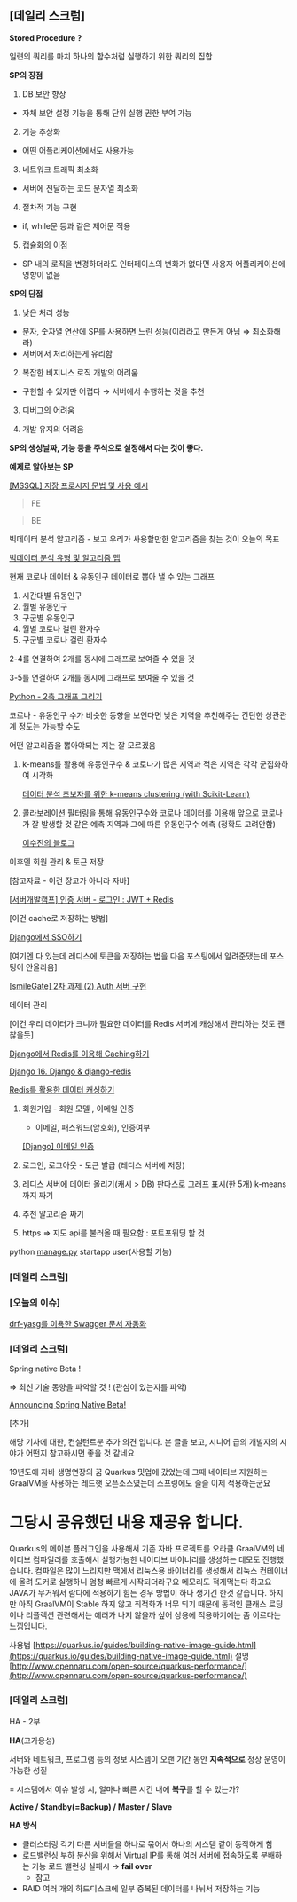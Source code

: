 ## [데일리 스크럼]

**Stored Procedure ?**

일련의 쿼리를 마치 하나의 함수처럼 실행하기 위한 쿼리의 집합 

**SP의 장점**

1. DB 보안 향상 

- 자체 보안 설정 기능을 통해 단위 실행 권한 부여 가능

2. 기능 추상화

- 어떤 어플리케이션에서도 사용가능

3. 네트워크 트래픽 최소화

- 서버에 전달하는 코드 문자열 최소화

4. 절차적 기능 구현 

- if, while문 등과 같은 제어문 적용

5. 캡슐화의 이점

- SP 내의 로직을 변경하더라도 인터페이스의 변화가 없다면 사용자 어플리케이션에 영향이 없음

**SP의 단점**

1. 낮은 처리 성능 

- 문자, 숫자열 연산에 SP를 사용하면 느린 성능(이러라고 만든게 아님 ⇒ 최소화해라)
- 서버에서 처리하는게 유리함

2. 복잡한 비지니스 로직 개발의 어려움

- 구현할 수 있지만 어렵다 → 서버에서 수행하는 것을 추천

3. 디버그의 어려움 

4. 개발 유지의 어려움 

**SP의 생성날짜, 기능 등을 주석으로 설정해서 다는 것이 좋다.**

**예제로 알아보는 SP**

[[MSSQL] 저장 프로시저 문법 및 사용 예시](https://gameserverengineer-k.tistory.com/7)

> FE

> BE

빅데이터 분석 알고리즘 - 보고 우리가 사용할만한 알고리즘을 찾는 것이 오늘의 목표 

[빅데이터 분석 유형 및 알고리즘 맵](https://dbrang.tistory.com/1536)

현재 코로나 데이터 & 유동인구 데이터로 뽑아 낼 수 있는 그래프

1. 시간대별 유동인구 
2. 월별 유동인구
3. 구군별 유동인구 
4. 월별 코로나 걸린 환자수
5. 구군별 코로나 걸린 환자수 

2-4를 연결하여 2개를 동시에 그래프로 보여줄 수 있을 것

3-5를 연결하여 2개를 동시에 그래프로 보여줄 수 있을 것 

[Python - 2축 그래프 그리기](http://blog.naver.com/PostView.nhn?blogId=onlyjeje&logNo=221168953266)

코로나 - 유동인구 수가 비슷한 동향을 보인다면 낮은 지역을 추천해주는 간단한 상관관계 정도는 가능할 수도 

어떤 알고리즘을 뽑아야되는 지는 잘 모르겠음 

1. k-means를 활용해 유동인구수 & 코로나가 많은 지역과 적은 지역은 각각 군집화하여 시각화 

    [데이터 분석 초보자를 위한 k-means clustering (with Scikit-Learn)](https://velog.io/@gayeon/%EB%8D%B0%EC%9D%B4%ED%84%B0-%EB%B6%84%EC%84%9D-%EC%B4%88%EB%B3%B4%EC%9E%90%EB%A5%BC-%EC%9C%84%ED%95%9C-k-means-clustering-with-sklearn)

2. 콜라보레이션 필터링을 통해 유동인구수와 코로나 데이터를 이용해 앞으로 코로나가 잘 발생할 것 같은 예측 지역과 그에 따른 유동인구수 예측 (정확도 고려안함)

    [이수진의 블로그](https://lsjsj92.tistory.com/568)

 

이후엔 회원 관리 & 토근 저장

[참고자료 - 이건 장고가 아니라 자바]

[[서버개발캠프] 인증 서버 - 로그인 : JWT + Redis](https://yunb2.tistory.com/6)

[이건 cache로 저장하는 방법]

[Django에서 SSO하기](https://nevercaution.github.io/django-sso/)

[여기엔 다 있는데 레디스에 토큰을 저장하는 법을 다음 포스팅에서 알려준댔는데 포스팅이 안올라옴]

[[smileGate] 2차 과제 (2) Auth 서버 구현](https://ssungkang.tistory.com/entry/smileGate-2%EC%B0%A8-%EA%B3%BC%EC%A0%9C-2-Auth-%EC%84%9C%EB%B2%84-%EA%B5%AC%ED%98%84)

데이터 관리 

[이건 우리 데이터가 크니까 필요한 데이터를 Redis 서버에 캐싱해서 관리하는 것도 괜찮을듯]

[Django에서 Redis를 이용해 Caching하기](https://jupiny.com/2018/02/27/caching-using-redis-on-django/)

[Django 16. Django & django-redis](https://velog.io/@jiffydev/Django-16.-Django-django-redis)

[Redis를 활용한 데이터 캐싱하기](https://nachwon.github.io/redis/)

1. 회원가입 - 회원 모델 , 이메일 인증 
    - 이메일, 패스워드(암호화), 인증여부

    [[Django] 이메일 인증](https://velog.io/@dongsagi90/Django-%EC%9D%B4%EB%A9%94%EC%9D%BC-%EC%9D%B8%EC%A6%9D)

2. 로그인, 로그아웃 - 토큰 발급 (레디스 서버에 저장)
3. 레디스 서버에 데이터 올리기(캐시 > DB) 
판다스로 그래프 표시(한 5개) 
k-means까지 짜기 
4. 추천 알고리즘 짜기 
5. https ⇒ 지도 api를 불러올 때 필요함 : 포트포워딩 할 것 

python [manage.py](http://manage.py) startapp user(사용할 기능)


### [데일리 스크럼]

[](https://www.grabbing.me/6166144602844aab9b361c79b8f90785)

### [오늘의 이슈]

[drf-yasg를 이용한 Swagger 문서 자동화](https://velog.io/@lu_at_log/drf-yasg-and-swagger)


### [데일리 스크럼]

Spring native Beta !

⇒ 최신 기술 동향을 파악할 것 ! (관심이 있는지를 파악)

[Announcing Spring Native Beta!](https://spring.io/blog/2021/03/11/announcing-spring-native-beta)

[추가]

해당 기사에 대한, 컨설턴트분 추가 의견 입니다. 본 글을 보고, 시니어 급의 개발자의 시야가 어떤지 참고하시면 좋을 것 같네요 

19년도에 자바 생명연장의 꿈 Quarkus 밋업에 갔었는데 그때 네이티브 지원하는 GraalVM을 사용하는 레드햇 오픈소스였는데 스프링에도 슬슬 이제 적용하는군요

# **그당시 공유했던 내용 재공유 합니다.**

Quarkus의 메이븐 플러그인을 사용해서 기존 자바 프로젝트를 오라클 GraalVM의 네이티브 컴파일러를 호출해서 실행가능한 네이티브 바이너리를 생성하는 데모도 진행했습니다.
컴파일은 많이 느리지만 맥에서 리눅스용 바이너리를 생성해서 리눅스 컨테이너에 올려 도커로 실행하니 엄청 빠르게 시작되더라구요 메모리도 적게먹는다 하고요
JAVA가 무거워서 람다에 적용하기 힘든 경우 방법이 하나 생기긴 한것 같습니다.
하지만 아직 GraalVM이 Stable 하지 않고 최적화가 너무 되기 때문에 동적인 클래스 로딩이나 리플렉션 관련해서는 에러가 나지 않을까 싶어 상용에 적용하기에는 좀 이르다는 느낌입니다.

사용법
[https://quarkus.io/guides/building-native-image-guide.html](https://quarkus.io/guides/building-native-image-guide.html)
설명
[http://www.opennaru.com/open-source/quarkus-performance/](http://www.opennaru.com/open-source/quarkus-performance/)


### [데일리 스크럼]

HA - 2부

**HA**(고가용성)

서버와 네트워크, 프로그램 등의 정보 시스템이 오랜 기간 동안 **지속적으로** 정상 운영이 가능한 성질 

= 시스템에서 이슈 발생 시, 얼마나 빠른 시간 내에 **복구**를 할 수 있는가?

**Active / Standby(=Backup) / Master / Slave**

**HA 방식**

- 클러스터링
각기 다른 서버들을 하나로 묶어서 하나의 시스템 같이 동작하게 함
- 로드밸런싱
부하 분산을 위해서 Virtual IP를 통해 여러 서버에 접속하도록 분배하는 기능 
로드 밸런싱 실패시 → **fail over**
    - 참고
- RAID
여러 개의 하드디스크에 일부 중복된 데이터를 나눠서 저장하는 기능


